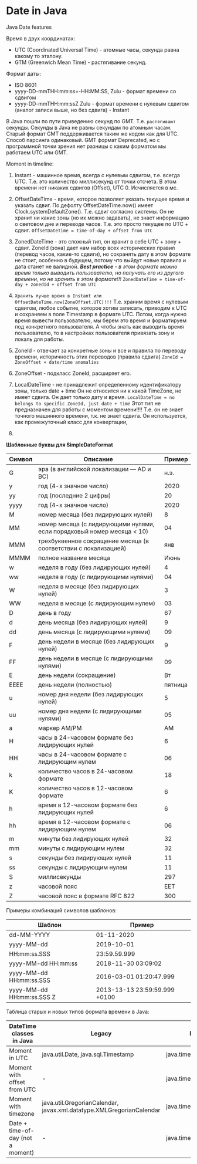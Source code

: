 # Date in Java
Java Date features


Время в двух координатах:
- UTC (Coordinated Universal Time) - атомные часы, секунда равна какому то эталону.
- GTM (Greenwich Mean Time) - растягивание секунд.

Формат даты:
- ISO 8601
- yyyy-DD-mmTHH:mm:ss+-HH:MM:SS, Zulu - формат времени со сдвигом
- yyyy-DD-mmTHH:mm:ssZ Zulu - формат времени с нулевым сдвигом (аналог записи выше, но без сдвига) - Instant

В Java пошли по пути приведению секунд по GMT. Т.е. `растягивают` секунды. Секунды в Java не равны секундам по атомным часам.
Старый формат GMT поддерживается таким же кодом как для UTC.
Способ парсинга одинаковый.
GMT формат Deprecated, но с программной точки зрения нет разницы с каким форматом мы работаем UTC или GMT.


Moment in timeline:
1) Instant - машинное время, всегда с нулевым сдвигом, т.е. всегда UTC.
    Т.е. это количество миллисекунд от точки отсчета. В этом времени нет никаких сдвигов (Offset), UTC 0.
    Исчисляется в мс.
2) OffsetDateTime - время, которое позволяет указать текущее время и указать сдвиг. 
    По дефолту OffsetDateTime.now() имеет Clock.systemDefaultZone(). Т.е. сдвиг согласно системы.
    Он не хранит ни какие зоны (но их можно задавать), не знает информацию о световом дне и переводе часов.
    Т.е. это просто текущее по UTC + сдвиг.
   `OffsetDateTime = time-of-day + offset from UTC`
3) ZonedDateTime - это сложный тип, он хранит в себе UTC + зону + сдвиг.
   ZoneId (зона) дает нам набор всех исторических правил (перевод часов, какие-то сдвиги), но сохранять дату в этом формате 
   не стоит, особенно в будущем, потому что выйдут новые правила и дата станет не валидной. 
   _**Best practice** - в этом формате можно время только выводить пользователю, но получать его из другого времени, но не хранить в этом формате!!!_
   `ZonedDateTime = time-of-day + zonedId + offset from UTC`
4) `Хранить лучше время в Instant или OffsetDateTime.now(ZoneOffset.UTC)!!!` Т.е. храним время с нулевым сдвигом, 
   любое событие, которое хотим записать, приводим к UTC и сохраняем в поле Timestamp в формате UTC.
   Потом, когда нужно время вывести пользователю, мы берем это время и форматируем под конкретного пользователя.
   А чтобы знать как выводить время пользователю, то в настройках пользователя привязать зону и локаль для работы.
   
5) ZoneId - отвечает за конкретные зоны и все и правила по переводу времени, историчность этих переводов (правила сдвига)
   `ZoneId = ZoneOffset + date/time anomalies`  
6) ZoneOffset - подкласс ZoneId, расширяет его.
7) LocalDateTime - не принадлежит определенному идентификатору зоны, только date + time
   Он не относится ни к какой TimeZone, не имеет сдвига. Он дает только дату и время.
   `LocalDateTime = no belongs to specific ZoneId, just date + time`
   Этот тип не предназначен для работы с моментом времени!!!! Т.е. он не знает точного машинного времени,
   т.к. не знает сдвига.
   Он используется, как промежуточный класс для конвертации, 
8) 
    


**Шаблонные буквы для SimpleDateFormat**

Символ	| 	Описание	                                  |	Пример
--- |---------------------------------------------| ---
G	| 		эра (в английской локализации — AD и BC)	 | н.э.
y	| 		год (4-х значное число)		            |	2020
yy	| 	год (последние 2 цифры)		                | 20                                      
yyyy	| 	год (4-х значное число)		            | 2020
M	|		номер месяца (без лидирующих нулей)		| 8
MM	|		номер месяца (с лидирующими нулями, если порядковый номер месяца < 10) |	04
MMM	|		трехбуквенное сокращение месяца (в соответствии с локализацией) |	янв
MMMM	|	полное название месяца					|	Июнь
w	|		неделя в году (без лидирующих нулей)	|	4
ww	|		неделя в году (с лидирующими нулями)	|	04
W	|		неделя в месяце (без лидирующих нулей)	|	3
WW	|		неделя в месяце (с лидирующим нулем)	|	03
D	|		день в году								|	67
d	|		день месяца (без лидирующих нулей)		|	9
dd	|		день месяца (с лидирующими нулями)		|	09
F	|		день недели в месяце (без лидирующих нулей) |	9
FF	|		день недели в месяце (с лидирующими нулями)	| 09
E	|		день недели (сокращение)				|	Вт
EEEE	|	день недели (полностью)					|	пятница
u	|		номер дня недели (без лидирующих нулей)	|	5
uu	|		номер дня недели (с лидирующими нулями)	|	05
a	|		маркер AM/PM							|	AM
H	|		часы в 24-часовом формате без лидирующих нулей |	6
HH	|		часы в 24-часовом формате с лидирующим нулем |	06
k	|		количество часов в 24-часовом формате	|	18
K	|		количество часов в 12-часовом формате	|	6
h	|		время в 12-часовом формате без лидирующих нулей |	6
hh	|		время в 12-часовом формате с лидирующим нулем |	06
m	|		минуты без лидирующих нулей		|			32
mm	|		минуты с лидирующим нулем		|			32
s	|		секунды без лидирующих нулей	|			11
ss	|		секунды с лидирующим нулем		|			11
S	|		миллисекунды					|			297
z	|		часовой пояс					|			EET
Z	|		часовой пояс в формате RFC 822	|			300


Примеры комбинаций символов шаблонов:

Шаблон		|		Пример
--- | ---
dd-MM-YYYY	|		01-11-2020
yyyy-MM-dd	|		2019-10-01
HH:mm:ss.SSS |		23:59.59.999
yyyy-MM-dd HH:mm:ss	| 2018-11-30 03:09:02
yyyy-MM-dd HH:mm:ss.SSS	| 2016-03-01 01:20:47.999
yyyy-MM-dd HH:mm:ss.SSS Z	| 2013-13-13 23:59:59.999 +0100


Таблица старых и новых типов формата времени в Java:

DateTime classes in Java | Legacy | Modern
--- | --- | ---
Moment in UTC | java.util.Date, java.sql.Timestamp | java.time.Instatnt
Moment with offset from UTC | - | java.time.OffsetDateTime
Moment with timezone | java.util.GregorianCalendar, javax.xml.datatype.XMLGregorianCalendar | java.time.ZoneDateTime
Date + time-of-day (not a moment) | - | java.time.LocalDateTime


